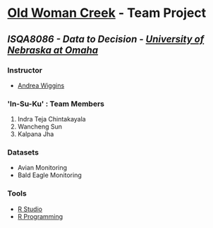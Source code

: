 # [Old Woman Creek](https://goo.gl/maps/LbCWxcjZbv12) - Team Project
## _ISQA8086 - Data to Decision - [University of Nebraska at Omaha](https://www.unomaha.edu/)_

### Instructor 
* [Andrea Wiggins](http://andreawiggins.com/)

### 'In-Su-Ku' : Team Members
1. Indra Teja Chintakayala
2. Wancheng Sun
3. Kalpana Jha

### Datasets
* Avian Monitoring
* Bald Eagle Monitoring

### Tools 
* [R Studio](https://www.rstudio.com/products/rstudio/download/)
* [R Programming](https://www.rstudio.com/resources/cheatsheets/)
